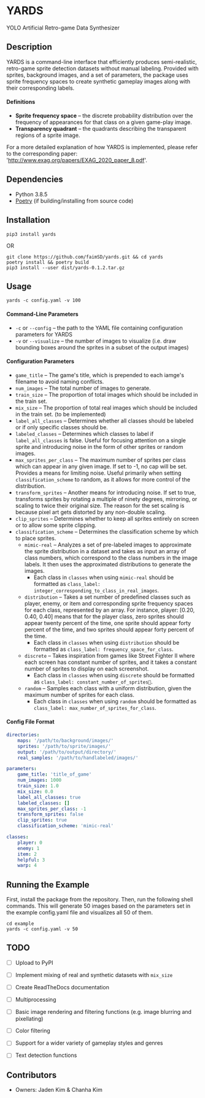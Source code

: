 # YARDS

YOLO Artificial Retro-game Data Synthesizer



## Description

YARDS is a command-line interface that efficiently produces semi-realistic, retro-game sprite detection datasets without manual labeling. Provided with sprites, background images, and a set of parameters, the package uses sprite frequency spaces to create synthetic gameplay images along with their corresponding labels.

#### Definitions

- **Sprite frequency space** – the discrete probability distribution over the frequency of appearances for that class on a given game-play image.
- **Transparency quadrant** – the quadrants describing the transparent regions of a sprite image.

For a more detailed explanation of how YARDS is implemented, please refer to the corresponding paper: 'http://www.exag.org/papers/EXAG_2020_paper_8.pdf'.



## Dependencies

- Python 3.8.5
- [Poetry](https://python-poetry.org/docs/#installation) (if building/installing from source code)

## Installation

```
pip3 install yards
```

OR

```
git clone https://github.com/faimSD/yards.git && cd yards
poetry install && poetry build
pip3 install --user dist/yards-0.1.2.tar.gz
```



## Usage

```
yards -c config.yaml -v 100
```

#### Command-Line Parameters

- `-c` or `--config` – the path to the YAML file containing configuration parameters for YARDS
- `-v` or `--visualize` – the number of images to visualize (i.e. draw bounding boxes around the sprites in a subset of the output images)

#### Configuration Parameters

- `game_title` – The game's title, which is prepended to each iamge's filename to avoid naming conflicts.
- `num_images` – The total number of images to generate.
- `train_size` – The proportion of total images which should be included in the train set.
- `mix_size` – The proportion of total real images which should be included in the train set. (to be implemented)
- `label_all_classes` – Determines whether all classes should be labeled or if only specific classes should be.
- `labeled_classes` – Determines which classes to label if `label_all_classes` is false. Useful for focusing attention on a single sprite and introducing noise in the form of other sprites or random images.
- `max_sprites_per_class` – The maximum number of sprites per class which can appear in any given image. If set to -1, no cap will be set. Provides a means for limiting noise. Useful primarily when setting `classification_scheme` to random, as it allows for more control of the distribution.
- `transform_sprites` – Another means for introducing noise. If set to true, transforms sprites by rotating a multiple of ninety degrees, mirroring, or scaling to twice their original size. The reason for the set scaling is because pixel art gets distorted by any non-double scaling.
- `clip_sprites` – Determines whether to keep all sprites entirely on screen or to allow some sprite clipping.
- `classification_scheme` – Determines the classification scheme by which to place sprites.
  - `mimic-real` – Analyzes a set of pre-labeled images to approximate the sprite distribution in a dataset and takes as input an array of class numbers, which correspond to the class numbers in the image labels. It then uses the approximated distributions to generate the images.
    - Each class in `classes` when using `mimic-real` should be formatted as `class_label: integer_corresponding_to_class_in_real_images`.
  - `distribution` – Takes a set number of predefined classes such as player, enemy, or item and corresponding sprite frequency spaces for each   class, represented by an array. For instance, player: [0.20, 0.40, 0.40] means that for the player class, zero sprites should appear twenty percent of the time, one sprite should appear forty percent of the time, and two sprites should appear forty percent of the time.
    - Each class in `classes` when using `distribution` should be formatted as `class_label: frequency_space_for_class`.
  - `discrete` – Takes inspiration from games like Street Fighter II where each screen has constant number of sprites, and it takes a constant number of sprites to display on each screenshot.
    - Each class in `classes` when using `discrete` should be formatted as `class_label: constant_number_of_sprites`.
  - `random` – Samples each class with a uniform distribution, given the maximum number of sprites for each class.
    - Each class in `classes` when using `random` should be formatted as `class_label: max_number_of_sprites_for_class`.

#### Config File Format

```yaml
directories:
    maps: '/path/to/background/images/'
    sprites: '/path/to/sprite/images/'
    output: '/path/to/output/directory/'
    real_samples: '/path/to/handlabeled/images/' 

parameters:
    game_title: 'title_of_game'
    num_images: 1000
    train_size: 1.0
    mix_size: 0.0
    label_all_classes: true
    labeled_classes: []
    max_sprites_per_class: -1
    transform_sprites: false
    clip_sprites: true
    classification_scheme: 'mimic-real'

classes:
    player: 0
    enemy: 1
    item: 2
    helpful: 3
    warp: 4
```



## Running the Example

First, install the package from the repository. Then, run the following shell commands. This will generate 50 images based on the parameters set in the example config.yaml file and visualizes all 50 of them.

```
cd example
yards -c config.yaml -v 50
```



## TODO

- [ ] Upload to PyPI
- [ ] Implement mixing of real and synthetic datasets with `mix_size`
- [ ] Create ReadTheDocs documentation
- [ ] Multiprocessing
- [ ] Basic image rendering and filtering functions (e.g. image blurring and pixellating)
- [ ] Color filtering
- [ ] Support for a wider variety of gameplay styles and genres
- [ ] Text detection functions



## Contributors

- Owners: Jaden Kim & Chanha Kim
